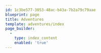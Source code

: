 ```yaml
---
id: 1c3be577-3053-48ac-b43a-7b2a79c79aae
blueprint: page
title: Adventures
template: adventures/index
page_builder:
  -
    type: index_content
    enabled: 'true'
---
```


